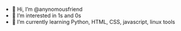 - 👋 Hi, I’m @anynomousfriend
- 👀 I’m interested in 1s and 0s
- 🌱 I’m currently learning Python, HTML, CSS, javascript, linux tools
<!---
- 💞️ I’m looking to collaborate on 
- 📫 How to reach me ...
--->
<!---
anynomousfriend/anynomousfriend is a ✨ special ✨ repository because its `README.md` (this file) appears on your GitHub profile.
You can click the Preview link to take a look at your changes.
--->
